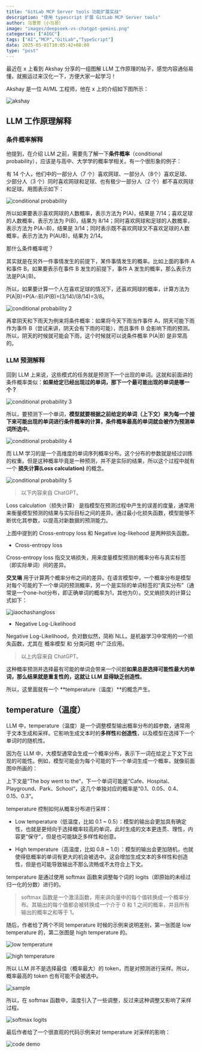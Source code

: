 ```yaml
---
title: "GitLab MCP Server tools 功能扩展实战"
description: "使用 typescript 扩展 GitLab MCP Server tools"
author: 马景贺（小马哥）
image: "images/deepseek-vs-chatgpt-gemini.png"
categories: ["AIGC"]
tags: ["AI","MCP","GitLab","TypeScript"]
date: 2025-05-01T10:05:42+08:00
type: "post"
---
```



最近在 x 上看到 Akshay 分享的一组图解 LLM 工作原理的帖子，感觉内容通俗易懂，就搬运过来汉化一下，方便大家一起学习！

Akshay 是一位 AI/ML 工程师，他在 x 上的介绍如下图所示：

![akshay](images/akshay.png)

## LLM 工作原理解释

### 条件概率解释

他提到，在介绍 LLM 之前，需要先了解一下**条件概率**（conditional probability），应该是与高中、大学学的概率学相关。有一个很形象的例子：

有 14 个人，他们中的一部分人（7 个）喜欢网球、一部分人（8个）喜欢足球、少部分人（3 个）同时喜欢网球和足球、也有极少一部分人（2 个）都不喜欢网球和足球。用图表示如下：

![conditional probability](images/conditional-probability-1.jpeg)

所以如果要表示喜欢网球的人数概率，表示方法为 P(A)，结果是 7/14；喜欢足球的人数概率，表示方法为 P(B)，结果为 8/14；同时喜欢网球和足球的人数概率，表示方法为 P(A∩B)，结果是 3/14；同时表示既不喜欢网球又不喜欢足球的人数概率，表示方法为 P(AUB)，结果为 2/14。

那什么条件概率呢？

其实就是在另外一件事情发生的前提下，某件事情发生的概率。比如上面的事件 A 和事件 B，如果要表示在事件 B 发生的前提下，事件 A 发生的概率，那么表示方法是P(A∣B)。

所以，如果要计算一个人在喜欢足球的情况下，还喜欢网球的概率，计算方法为 P(A|B)=P(A∩B)/P(B)=(3/14)/(8/14)=3/8。

![conditional probability 2](images/conditional-probability-2.jpeg)

再拿阴天和下雨天为例来将条件概率：如果将今天下雨当作事件 A，阴天可能下雨作为事件 B（尝试来讲，阴天会有下雨的可能），而且事件 B 会影响下雨的预测。所以，阴天的时候就可能会下雨，这个时候就可以说条件概率 P(A|B) 是非常高的。

### LLM 预测解释

回到 LLM 上来说，这些模式的任务就是预测下一个出现的单词。这就和前面讲的条件概率类似：**如果给定已经出现过的单词，那下一个最可能出现的单词是哪一个？**

![conditional probability 3](images/conditional-probability-3.jpeg)

所以，要预测下一个单词，**模型就要根据之前给定的单词（上下文）来为每一个接下来可能出现的单词进行条件概率的计算，条件概率最高的单词就会被作为预测单词所选中**。

![conditional probability 4](images/conditional-probability-4.jpeg)

而 LLM 学习的是一个高维度的单词序列概率分布。这个分布的参数就是经过训练的权重。但是这种概率毕竟是一种预测，并不是实际的结果，所以这个过程中就有一个 **损失计算(Loss calculation)** 的概念。

![conditional probability 5](images/conditional-probability-5.jpeg)

> 以下内容来自 ChatGPT。

Loss calculation（损失计算） 是指模型在预测过程中产生的误差的度量，通常用来衡量模型预测的结果与实际目标之间的差异。通过最小化损失函数，模型能够不断优化其参数，以提高对新数据的预测能力。

上图中提到的 Cross-entropy loss 和 Negative log-likehood 是两种损失函数。

* Cross-entropy loss

Cross-entropy loss 指交叉墒损失，用来度量模型预测的概率分布与真实标签（即实际单词）间的差异。

**交叉墒** 用于计算两个概率分布之间的差异。在语言模型中，一个概率分布是模型对每个可能的下一个单词的预测概率，另一个是实际的单词标签的“真实分布”（通常是一个one-hot分布，即正确单词的概率为1，其他为0）。交叉熵损失的计算公式如下：


![jiaochashangloss](images/jiaochashang-loss.png)

* Negative Log-Likelihood

Negative Log-Likelihood，负对数似然，简称 NLL。是机器学习中常用的一个损失函数，尤其在 概率模型 和 分类问题 中广泛应用。

> 以上内容来自 ChatGPT。

这种概率预测并选择最有可能的单词会带来一个问题**如果总是选择可能性最大的单词，那么结果就是重复性的，这就让 LLM 显得缺乏创造性**。

所以，这里面就有一个 **temperature（温度）**的概念产生。

## temperature（温度）

LLM 中，temperature（温度）是一个调整模型输出概率分布的超参数，通常用于文本生成和采样。它影响生成文本时的**多样性**和**创造性**，以及模型在选择下一个单词时的随机性。

因为在 LLM 中，大模型通常会生成一个概率分布，表示下一词在给定上下文下出现的可能性。例如，模型可能会为每个可能的下一个单词生成一个概率，就像前面图中所画的：

上下文是“The boy went to the“，下一个单词可能是“Cafe、Hospital、Playground、Park、School“，这几个单独对应的概率是“0.1、0.05、0.4、0.15、0.3“。

temperature 控制如何从概率分布进行采样：

* Low temperature（低温度，比如 0.1 ~ 0.5）：模型的输出会更加具有确定性，也就是更倾向于选择概率较高的单词，此时生成的文本更连贯、理性，内容更“保守”，但是也可能缺乏多样性和创意。

* High temperature（高温度，比如 0.8 ~ 1.0）：模型的输出会更加随机，也就使得低概率的单词有更大的机会被选中。这会增加生成文本的多样性和创造性，但是也可能导致输出不那么流畅或不太符合上下文。

temperature 是通过使用 softmax 函数来调整每个词的 logits（即原始的未经过归一化的分数）进行的。

> softmax 函数是一个激活函数，用来讲向量中的每个值转换成一个概率分布。其输出的每个值都会被转换成一个介于 0 和 1 之间的概率，并且所有输出的概率之和等于 1。

随后，作者给了两个不同 temperature 时候的示例来说明差别，第一张图是 low temperature 的，第二张图是 high temperature 的。

![low temperature](images/low-temperature.jpeg)

![high temperature](images/high-temperature.jpeg)

所以 LLM 并不是选择最佳（概率最大）的 token，而是对预测进行采样。所以，概率最高的 token 也有可能不会被选中。

![sample](images/sample.jpeg)

所以，在 softmax 函数中，温度引入了一些调整，反过来这种调整又影响了采样过程。

![softmax logits](images/softmax-logits.jpeg)

最后作者给了一个很直观的代码示例来对 temperature 对采样的影响：

![code demo](images/temperature-code-demo.jpeg)

